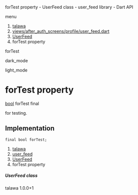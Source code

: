 




forTest property - UserFeed class - user\_feed library - Dart API







menu

1. [talawa](../../index.html)
2. [views/after\_auth\_screens/profile/user\_feed.dart](../../file-___home_harshil_Desktop_open-source_palisadoes_talawa_lib_views_after_auth_screens_profile_user_feed/)
3. [UserFeed](../../file-___home_harshil_Desktop_open-source_palisadoes_talawa_lib_views_after_auth_screens_profile_user_feed/UserFeed-class.html)
4. forTest property

forTest


dark\_mode

light\_mode




# forTest property


[bool](https://api.flutter.dev/flutter/dart-core/bool-class.html)
forTest
final

for testing.


## Implementation

```
final bool forTest;
```

 


1. [talawa](../../index.html)
2. [user\_feed](../../file-___home_harshil_Desktop_open-source_palisadoes_talawa_lib_views_after_auth_screens_profile_user_feed/)
3. [UserFeed](../../file-___home_harshil_Desktop_open-source_palisadoes_talawa_lib_views_after_auth_screens_profile_user_feed/UserFeed-class.html)
4. forTest property

##### UserFeed class





talawa
1.0.0+1






